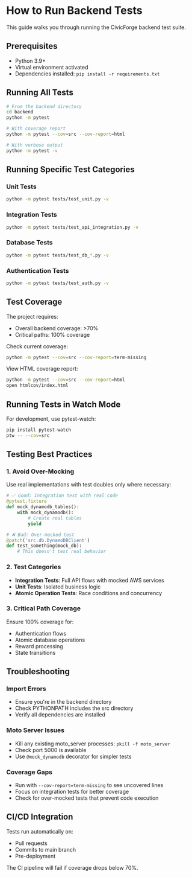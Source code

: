 # How to Run Backend Tests

This guide walks you through running the CivicForge backend test suite.

## Prerequisites

- Python 3.9+
- Virtual environment activated
- Dependencies installed: `pip install -r requirements.txt`

## Running All Tests

```bash
# From the backend directory
cd backend
python -m pytest

# With coverage report
python -m pytest --cov=src --cov-report=html

# With verbose output
python -m pytest -v
```

## Running Specific Test Categories

### Unit Tests
```bash
python -m pytest tests/test_unit.py -v
```

### Integration Tests
```bash
python -m pytest tests/test_api_integration.py -v
```

### Database Tests
```bash
python -m pytest tests/test_db_*.py -v
```

### Authentication Tests
```bash
python -m pytest tests/test_auth.py -v
```

## Test Coverage

The project requires:
- Overall backend coverage: >70%
- Critical paths: 100% coverage

Check current coverage:
```bash
python -m pytest --cov=src --cov-report=term-missing
```

View HTML coverage report:
```bash
python -m pytest --cov=src --cov-report=html
open htmlcov/index.html
```

## Running Tests in Watch Mode

For development, use pytest-watch:
```bash
pip install pytest-watch
ptw -- --cov=src
```

## Testing Best Practices

### 1. Avoid Over-Mocking
Use real implementations with test doubles only where necessary:

```python
# ✅ Good: Integration test with real code
@pytest.fixture
def mock_dynamodb_tables():
    with mock_dynamodb():
        # Create real tables
        yield

# ❌ Bad: Over-mocked test
@patch('src.db.DynamoDBClient')
def test_something(mock_db):
    # This doesn't test real behavior
```

### 2. Test Categories

- **Integration Tests**: Full API flows with mocked AWS services
- **Unit Tests**: Isolated business logic
- **Atomic Operation Tests**: Race conditions and concurrency

### 3. Critical Path Coverage

Ensure 100% coverage for:
- Authentication flows
- Atomic database operations
- Reward processing
- State transitions

## Troubleshooting

### Import Errors
- Ensure you're in the backend directory
- Check PYTHONPATH includes the src directory
- Verify all dependencies are installed

### Moto Server Issues
- Kill any existing moto_server processes: `pkill -f moto_server`
- Check port 5000 is available
- Use `@mock_dynamodb` decorator for simpler tests

### Coverage Gaps
- Run with `--cov-report=term-missing` to see uncovered lines
- Focus on integration tests for better coverage
- Check for over-mocked tests that prevent code execution

## CI/CD Integration

Tests run automatically on:
- Pull requests
- Commits to main branch
- Pre-deployment

The CI pipeline will fail if coverage drops below 70%.